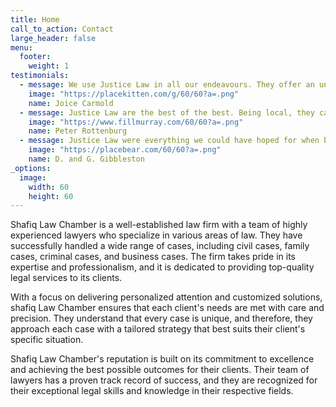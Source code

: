 ```yaml
---
title: Home
call_to_action: Contact
large_header: false
menu:
  footer:
    weight: 1
testimonials:
  - message: We use Justice Law in all our endeavours. They offer an unparalleled service when it comes to running a business.
    image: "https://placekitten.com/g/60/60?a=.png"
    name: Joice Carmold
  - message: Justice Law are the best of the best. Being local, they care about people and have strong ties to the community.
    image: "https://www.fillmurray.com/60/60?a=.png"
    name: Peter Rottenburg
  - message: Justice Law were everything we could have hoped for when buying our first home. Highly recommended to all.
    image: "https://placebear.com/60/60?a=.png"
    name: D. and G. Gibbleston
_options:
  image:
    width: 60
    height: 60
---
```


Shafiq Law Chamber is a well-established law firm with a team of highly experienced lawyers who specialize in various areas of law. They have successfully handled a wide range of cases, including civil cases, family cases, criminal cases, and business cases. The firm takes pride in its expertise and professionalism, and it is dedicated to providing top-quality legal services to its clients.

With a focus on delivering personalized attention and customized solutions, shafiq Law Chamber ensures that each client's needs are met with care and precision. They understand that every case is unique, and therefore, they approach each case with a tailored strategy that best suits their client's specific situation.

Shafiq Law Chamber's reputation is built on its commitment to excellence and achieving the best possible outcomes for their clients. Their team of lawyers has a proven track record of success, and they are recognized for their exceptional legal skills and knowledge in their respective fields.
